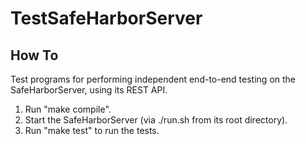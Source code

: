 # TestSafeHarborServer
## How To
Test programs for performing independent end-to-end testing on the SafeHarborServer, using its REST API.
1. Run "make compile".
2. Start the SafeHarborServer (via ./run.sh from its root directory).
3. Run "make test" to run the tests.
